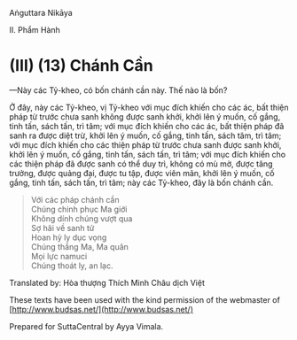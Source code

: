  

Aṅguttara Nikāya

II. Phẩm Hành

# (III) (13) Chánh Cần

—Này các Tỷ-kheo, có bốn chánh cần này. Thế nào là bốn?

Ở đây, này các Tỷ-kheo, vị Tỷ-kheo với mục đích khiến cho các ác, bất thiện pháp từ trước chưa sanh không được sanh khởi, khởi lên ý muốn, cố gắng, tinh tấn, sách tấn, trì tâm; với mục đích khiến cho các ác, bất thiện pháp đã sanh ra được diệt trừ, khởi lên ý muốn, cố gắng, tinh tấn, sách tâm, trì tâm; với mục đích khiến cho các thiện pháp từ trước chưa sanh được sanh khởi, khởi lên ý muốn, cố gắng, tinh tấn, sách tấn, trì tâm; với mục đích khiến cho các thiện pháp đã được sanh có thể duy trì, không có mù mờ, được tăng trưởng, được quảng đại, được tu tập, được viên mãn, khởi lên ý muốn, cố gắng, tinh tấn, sách tấn, trì tâm; này các Tỷ-kheo, đây là bốn chánh cần.

> Với các pháp chánh cần  
> Chúng chinh phục Ma giới  
> Không dính chúng vượt qua  
> Sợ hãi về sanh tử  
> Hoan hỷ ly dục vọng  
> Chúng thắng Ma, Ma quân  
> Mọi lực namuci  
> Chúng thoát ly, an lạc.

Translated by: Hòa thượng Thích Minh Châu dịch Việt

These texts have been used with the kind permission of the webmaster of [http://www.budsas.net/](http://www.budsas.net/)

Prepared for SuttaCentral by Ayya Vimala.